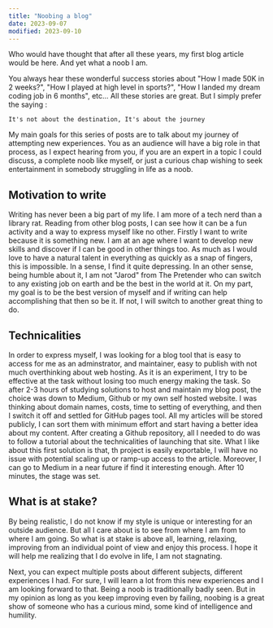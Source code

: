 ```yaml
---
title: "Noobing a blog"
date: 2023-09-07
modified: 2023-09-10
---
```


Who would have thought that after all these years, my first blog article would be here. And yet what a noob I am.

You always hear these wonderful success stories about "How I made 50K in 2 weeks?", "How I played at high level in sports?", "How I landed my dream coding job in 6 months", etc... All these stories are great. But I simply prefer the saying :

`It's not about the destination, It's about the journey`

My main goals for this series of posts are to talk about my journey of attempting new experiences.
You as an audience will have a big role in that process, as I expect hearing from you, if you are an expert in a topic I could discuss, a complete noob like myself, or just a curious chap wishing to seek entertainment in somebody struggling in life as a noob.

## Motivation to write

Writing has never been a big part of my life. I am more of a tech nerd than a library rat. Reading from other blog posts, I can see how it can be a fun activity and a way to express myself like no other.
Firstly I want to write because it is something new. I am at an age where I want to develop new skills and discover if I can be good in other things too. As much as I would love to have a natural talent in everything as quickly as a snap of fingers, this is impossible. In a sense, I find it quite depressing. In an other sense, being humble about it, I am not "Jarod" from The Pretender who can switch to any existing job on earth and be the best in the world at it.
On my part, my goal is to be the best version of myself and if writing can help accomplishing that then so be it. If not, I will switch to another great thing to do.

## Technicalities

In order to express myself, I was looking for a blog tool that is easy to access for me as an adminstrator, and maintainer, easy to publish with not much overthinking about web hosting. As it is an experiment, I try to be effective at the task without losing too much energy making the task. So after 2-3 hours of studying solutions to host and maintain my blog post, the choice was down to Medium, Github or my own self hosted website. I was thinking about domain names, costs, time to setting of everything, and then I switch it off and settled for GitHub pages tool.
All my articles will be stored publicly, I can sort them with minimum effort and start having a better idea about my content.
After creating a Github repository, all I needed to do was to follow a tutorial about the technicalities of launching that site. What I like about this first solution is that, th project is easily exportable, I will have no issue with potential scaling up or ramp-up access to the article. Moreover, I can go to Medium in a near future if find it interesting enough. After 10 minutes, the stage was set.

## What is at stake?

By being realistic, I do not know if my style is unique or interesting for an outside audience. But all I care about is to see from where I am from to where I am going. So what is at stake is above all, learning, relaxing, improving from an individual point of view and enjoy this process.
I hope it will help me realizing that I do evolve in life, I am not stagnating.

Next, you can expect multiple posts about different subjects, different experiences I had. For sure, I will learn a lot from this new experiences and I am looking forward to that. Being a noob is traditionally badly seen. But in my opinion as long as you keep improving even by failing, noobing is a great show of someone who has a curious mind, some kind of intelligence and humility.
